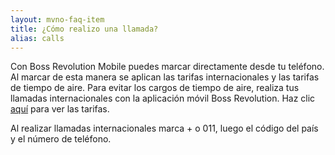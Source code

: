 ```yaml
---
layout: mvno-faq-item
title: ¿Cómo realizo una llamada?
alias: calls
---
```


Con Boss Revolution Mobile puedes marcar directamente desde tu teléfono. Al marcar de esta manera se aplican las tarifas internacionales y las tarifas de tiempo de aire. Para evitar los cargos de tiempo de aire, realiza tus llamadas internacionales con la aplicación móvil Boss Revolution. Haz clic <a href="index.html#rates-block" target="_blank">aquí</a> para ver las tarifas.

Al realizar llamadas internacionales marca + o 011, luego el código del país y el número de teléfono.
